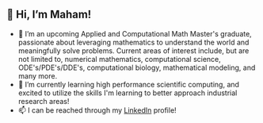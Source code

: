 ## 👋 Hi, I’m Maham! 
- 👀 I’m an upcoming Applied and Computational Math Master's graduate, passionate about leveraging mathematics to understand the world and meaningfully solve problems.
    Current areas of interest include, but are not limited to, numerical mathematics, computational science, ODE's/PDE's/DDE's, computational biology, mathematical modeling, and many more.
- 🌱 I’m currently learning high performance scientific computing, and excited to utilize the skills I'm learning to better approach industrial research areas!
- 📫 I can be reached through my [LinkedIn](https://www.linkedin.com/in/maham-khalid1/) profile!

<!---
maham-khalid1/maham-khalid1 is a ✨ special ✨ repository because its `README.md` (this file) appears on your GitHub profile.
You can click the Preview link to take a look at your changes.
--->

